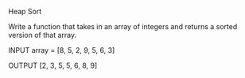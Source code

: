Heap Sort

Write a function that takes in an array of integers and returns a sorted version of that array.

INPUT
array = [8, 5, 2, 9, 5, 6, 3]

OUTPUT
[2, 3, 5, 5, 6, 8, 9]
